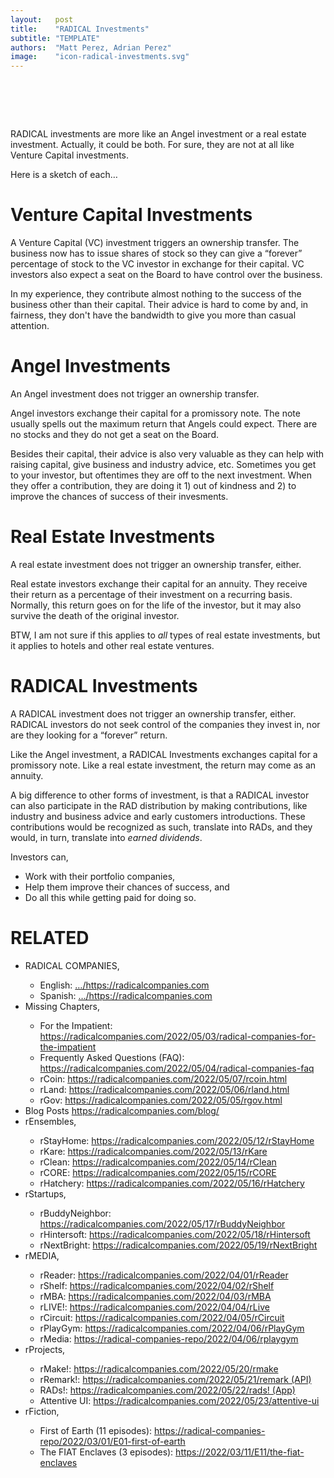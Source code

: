 ```yaml
---
layout:   post
title:    "RADICAL Investments"
subtitle: "TEMPLATE"
authors:  "Matt Perez, Adrian Perez"
image:    "icon-radical-investments.svg"
---
```


<div style="display:none;">
 <p><span class="_paradigm">RADICAL</span> investments are more like an Angel investment or a real estate investment. For sure, they are not at all like Venture Capital investments.</p>
</div>

<h1>&nbsp;</h1>
 <p><span class="_paradigm">RADICAL</span> investments are more like an Angel investment or a real estate investment. Actually, it could be both. For sure, they are not at all like Venture Capital investments.</p>
 <p>Here is a sketch of each&hellip;</p>
 
<h1>Venture Capital Investments</h1>
 <p>A Venture Capital (VC) investment triggers an ownership transfer. The business now has to issue shares of stock so they can give a &ldquo;forever&rdquo; percentage of stock to the VC investor in exchange for their capital. VC investors also expect a seat on the Board to have control over the business.</p>
 <p>In my experience, they contribute almost nothing to the success of the business other than their capital. Their advice is hard to come by and, in fairness, they don't have the bandwidth to give you more than casual attention.</p>
 
<h1>Angel Investments</h1>
 <p>An Angel investment does not trigger an ownership transfer.</p>
 <p>Angel investors exchange their capital for a promissory note. The note usually spells out the maximum return that Angels could expect. There are no stocks and they do not get a seat on the Board.</p>
 <p>Besides their capital, their advice is also very valuable as they can help with raising capital, give business and industry advice, etc. Sometimes you get to your investor, but oftentimes they are off to the next investment. When they offer a contribution, they are doing it 1) out of kindness and 2) to improve the chances of success of their invesments.</p>

<h1>Real Estate Investments</h1>
 <p>A real estate investment does not trigger an ownership transfer, either.</p>
 <p>Real estate investors exchange their capital for an annuity. They receive their return as a percentage of their investment on a recurring basis. Normally, this return goes on for the life of the investor, but it may also survive the death of the original investor.</p>
 <p>BTW, I am not sure if this applies to <em>all</em> types of real estate investments, but it applies to hotels and other real estate ventures.</p>

<h1><span class="_paradigm">RADICAL</span> Investments</h1>
 <p>A <span class="_paradigm">RADICAL</span> investment does not trigger an ownership transfer, either. <span class="_paradigm">RADICAL</span> investors do not seek control of the companies they invest in, nor are they looking for a &ldquo;forever&rdquo; return.</p>
 <p>Like the Angel investment, a <span class="_paradigm">RADICAL</span> Investments exchanges capital for a promissory note. Like a real estate investment, the return may come as an annuity.</p>
 <p>A big difference to other forms of investment, is that a <span class="_paradigm">RADICAL</span> investor can also participate in the <span class="_paradigm">RAD</span> distribution by making contributions, like industry and business advice and early customers introductions. These contributions would be recognized as such, translate into <span class="_paradigm">RAD</span>s, and they would, in turn, translate into <em>earned dividends</em>.</p>
 <p>Investors can,</p>
  <ul>
   <li>Work with their portfolio companies,</li>
   <li>Help them improve their chances of success, and</li>
   <li>Do all this while getting paid for doing so.</li>
  </ul>

<h1 class="_section">RELATED</h1>
 <ul>
  <li>RADICAL COMPANIES,</li>
   <ul>
    <li><a>English</a>: <a href="https://radicalcompanies.com" target="_blank">&hellip;/https://radicalcompanies.com</a></li>
    <li><a>Spanish</a>: <a href="https://radicalcompanies.com" target="_blank">&hellip;/https://radicalcompanies.com</a></li>
   </ul>
  <li>Missing Chapters,</li>
   <ul>
    <li>For the Impatient: <a href="https://radicalcompanies.com/2022/05/03/radical-companies-for-the-impatient" target="_blank">https://radicalcompanies.com/2022/05/03/radical-companies-for-the-impatient</a></li>
    <li>Frequently Asked Questions (FAQ): <a href="https://radicalcompanies.com/2022/05/04/radical-companies-faq" target="_blank">https://radicalcompanies.com/2022/05/04/radical-companies-faq</a></li>
    <li>rCoin: <a href="https://radicalcompanies.com/2022/05/07/rcoin.html" target="_blank">https://radicalcompanies.com/2022/05/07/rcoin.html</a></li>
    <li>rLand: <a href="https://radicalcompanies.com/2022/05/06/rland.html" target="_blank">https://radicalcompanies.com/2022/05/06/rland.html</a></li>
    <li>rGov: <a href="https://radicalcompanies.com/2022/05/05/rgov.html" target="_blank">https://radicalcompanies.com/2022/05/05/rgov.html</a></li>
   </ul>
   <li>Blog Posts <a href="https://radicalcompanies.com/blog/" target="_blank">https://radicalcompanies.com/blog/</a></li>
   <li>rEnsembles,</li>
    <ul>
     <li> rStayHome: <a href="https://radicalcompanies.com/2022/05/12/rStayHome" target="_blank">https://radicalcompanies.com/2022/05/12/rStayHome</a></li>
     <li>     rKare: <a href="https://radicalcompanies.com/2022/05/13/rKare" target="_blank">https://radicalcompanies.com/2022/05/13/rKare</a></li>
     <li>    rClean: <a href="https://radicalcompanies.com/2022/05/14/rClean" target="_blank">https://radicalcompanies.com/2022/05/14/rClean</a></li>
     <li>     rCORE: <a href="https://radicalcompanies.com/2022/05/15/rCORE" target="_blank">https://radicalcompanies.com/2022/05/15/rCORE</a></li>
     <li>rHatchery: <a href="https://radicalcompanies.com/2022/05/16/rHatchery" target="_blank">https://radicalcompanies.com/2022/05/16/rHatchery</a></li>
    </ul>
   <li>rStartups,</li>
    <ul>
     <li>rBuddyNeighbor: <a href="https://radicalcompanies.com/2022/05/17/rBuddyNeighbor" target="_blank">https://radicalcompanies.com/2022/05/17/rBuddyNeighbor</a></li>
     <li>   rHintersoft: <a href="https://radicalcompanies.com/2022/05/18/rHintersoft" target="_blank">https://radicalcompanies.com/2022/05/18/rHintersoft</a></li> 
     <li>   rNextBright: <a href="https://radicalcompanies.com/2022/05/19/rNextBright" target="_blank">https://radicalcompanies.com/2022/05/19/rNextBright</a></li>
    </ul>
   <li>rMEDIA,</li>
    <ul>
     <li> rReader: <a href="https://radicalcompanies.com/2022/04/01/rReader" target="_blank">https://radicalcompanies.com/2022/04/01/rReader</a></li>
     <li>  rShelf: <a href="https://radicalcompanies.com/2022/04/02/rShelf" target="_blank">https://radicalcompanies.com/2022/04/02/rShelf</a></li>
     <li>    rMBA: <a href="https://radicalcompanies.com/2022/04/03/rMBA" target="_blank">https://radicalcompanies.com/2022/04/03/rMBA</a></li>
     <li>  rLIVE!: <a href="https://radicalcompanies.com/2022/04/04/rLive" target="_blank">https://radicalcompanies.com/2022/04/04/rLive</a></li>
     <li>rCircuit: <a href="https://radicalcompanies.com/2022/04/05/rCircuit" target="_blank">https://radicalcompanies.com/2022/04/05/rCircuit</a></li>
     <li>rPlayGym: <a href="https://radicalcompanies.com/2022/04/06/rPlayGym" target="_blank">https://radicalcompanies.com/2022/04/06/rPlayGym</a></li>
     <li>  rMedia: <a href="https://radical-companies-repo/2022/04/06/rplaygym" target="_blank">https://radical-companies-repo/2022/04/06/rplaygym</a></li>
    </ul>
   <li>rProjects,</li>
    <ul>
     <li>      rMake!: <a href="https://radicalcompanies.com/2022/05/20/rmake" target="_blank">https://radicalcompanies.com/2022/05/20/rmake</a></li>
     <li>    rRemark!: <a href="https://radicalcompanies.com/2022/05/21/remark" target="_blank">https://radicalcompanies.com/2022/05/21/remark (API)</a></li>
     <li>       RADs!: <a href="https://radicalcompanies.com/2022/05/22/rads!" target="_blank">https://radicalcompanies.com/2022/05/22/rads! (App)</a></li>
     <li>Attentive UI: <a href="https://radicalcompanies.com/2022/05/23/attentive-ui" target="_blank">https://radicalcompanies.com/2022/05/23/attentive-ui</a></li>
    </ul>
   <li>rFiction,</li>
    <ul>
     <li>  First of Earth (11 episodes): <a href="https://radical-companies-repo/2022/03/01/E01-first-of-earth" target="_blank">https://radical-companies-repo/2022/03/01/E01-first-of-earth</a></li>
     <li>The FIAT Enclaves (3 episodes): <a href="https://2022/03/11/E11/the-fiat-enclaves" target="_blank">https://2022/03/11/E11/the-fiat-enclaves</a></li>
    </ul>
